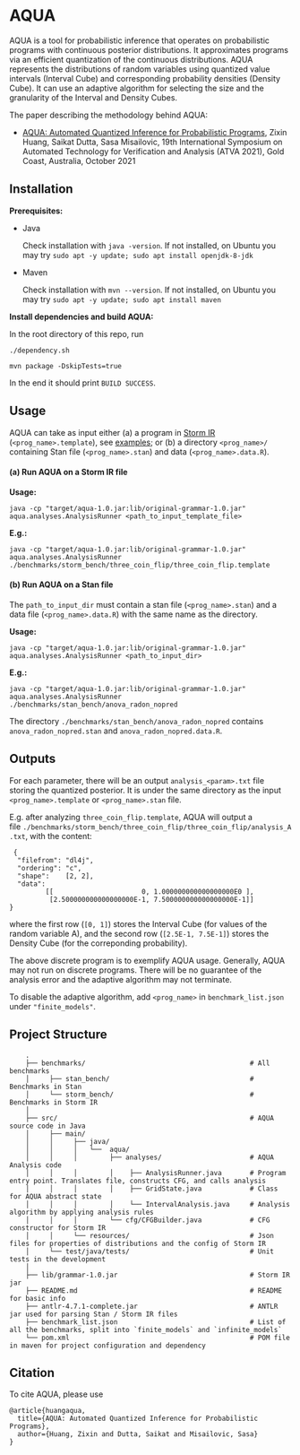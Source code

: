 # AQUA

AQUA is a tool for probabilistic inference that operates on probabilistic programs with continuous posterior distributions. It approximates programs via an efficient quantization of the continuous distributions. AQUA represents the distributions of random variables using quantized value intervals (Interval Cube) and corresponding probability densities (Density Cube). It can use an adaptive algorithm for selecting the size and the granularity of the Interval and Density Cubes.

The paper describing the methodology behind AQUA: 

* [AQUA: Automated Quantized Inference for Probabilistic Programs](https://misailo.cs.illinois.edu/papers/aqua-atva21.pdf), Zixin Huang, Saikat Dutta, Sasa Misailovic, 19th International Symposium on Automated Technology for Verification and Analysis (ATVA 2021), Gold Coast, Australia, October 2021


## Installation

**Prerequisites:**

* Java 

  Check installation with `java -version`. If not installed, on Ubuntu you may try `sudo apt -y update; sudo apt install openjdk-8-jdk`


* Maven

  Check installation with `mvn --version`. If not installed, on Ubuntu you may try `sudo apt -y update; sudo apt install maven`


**Install dependencies and build AQUA:**

In the root directory of this repo, run

    ./dependency.sh
    
    mvn package -DskipTests=true

In the end it should print `BUILD SUCCESS`.


## Usage

AQUA can take as input either  (a) a program in [Storm IR](https://misailo.cs.illinois.edu/papers/storm-fse19.pdf) (`<prog_name>.template`), see [examples](https://github.com/uiuc-arc/AQUA/blob/master/benchmarks/storm_bench); or
(b) a directory `<prog_name>/` containing Stan file (`<prog_name>.stan`) and data (`<prog_name>.data.R`). 

#### (a) Run AQUA on a Storm IR file
**Usage:**
    
    java -cp "target/aqua-1.0.jar:lib/original-grammar-1.0.jar" aqua.analyses.AnalysisRunner <path_to_input_template_file>
    
**E.g.:**

    java -cp "target/aqua-1.0.jar:lib/original-grammar-1.0.jar" aqua.analyses.AnalysisRunner ./benchmarks/storm_bench/three_coin_flip/three_coin_flip.template
    

#### (b) Run AQUA on a Stan file
The `path_to_input_dir` must contain a stan file (`<prog_name>.stan`) and a data file (`<prog_name>.data.R`) with the same name as the directory.

**Usage:**
    
    java -cp "target/aqua-1.0.jar:lib/original-grammar-1.0.jar" aqua.analyses.AnalysisRunner <path_to_input_dir>
    
**E.g.:**

    java -cp "target/aqua-1.0.jar:lib/original-grammar-1.0.jar" aqua.analyses.AnalysisRunner ./benchmarks/stan_bench/anova_radon_nopred

 The directory `./benchmarks/stan_bench/anova_radon_nopred` contains `anova_radon_nopred.stan` and `anova_radon_nopred.data.R`.

## Outputs

For each parameter, there will be an output `analysis_<param>.txt` file storing the quantized posterior. It is under the same directory as the input `<prog_name>.template` or `<prog_name>.stan` file.

E.g. after analyzing `three_coin_flip.template`, AQUA will output a file `./benchmarks/storm_bench/three_coin_flip/three_coin_flip/analysis_A.txt`, with the content:

     {
      "filefrom": "dl4j",
      "ordering": "c",
      "shape":    [2, 2],
      "data":
             [[                      0, 1.000000000000000000E0 ], 
              [2.500000000000000000E-1, 7.500000000000000000E-1]]
    }

where the first row (`[0, 1]`) stores the Interval Cube (for values of the random variable A), and the second row (`[2.5E-1, 7.5E-1]`) stores the Density Cube (for the correponding probability).

The above discrete program is to exemplify AQUA usage. Generally, AQUA may not run on discrete programs. There will be no guarantee of the analysis error and the adaptive algorithm may not terminate. 

To disable the adaptive algorithm, add `<prog_name>` in `benchmark_list.json` under `"finite_models"`.

## Project Structure

        .  
        ├── benchmarks/                                         # All benchmarks
        │     ├── stan_bench/                                   # Benchmarks in Stan
        │     └── storm_bench/                                  # Benchmarks in Storm IR
        │
        ├── src/                                                # AQUA source code in Java
        │     ├── main/                  
        │     │     ├── java/                       
        │     │     │   └──  aqua/ 
        │     │     │        ├── analyses/                      # AQUA Analysis code
        │     │     │        │    ├── AnalysisRunner.java       # Program entry point. Translates file, constructs CFG, and calls analysis
        │     │     │        │    ├── GridState.java            # Class for AQUA abstract state
        │     │     │        │    └── IntervalAnalysis.java     # Analysis algorithm by applying analysis rules
        │     │     │        └── cfg/CFGBuilder.java            # CFG constructor for Storm IR
        │     │     └── resources/                              # Json files for properties of distributions and the config of Storm IR
        │     └── test/java/tests/                              # Unit tests in the development
        │ 
        ├── lib/grammar-1.0.jar                                 # Storm IR jar 
        ├── README.md                                           # README for basic info  
        ├── antlr-4.7.1-complete.jar                            # ANTLR jar used for parsing Stan / Storm IR files
        ├── benchmark_list.json                                 # List of all the benchmarks, split into `finite_models` and `infinite_models`
        └── pom.xml                                             # POM file in maven for project configuration and dependency

## Citation

To cite AQUA, please use

    @article{huangaqua,
      title={AQUA: Automated Quantized Inference for Probabilistic Programs},
      author={Huang, Zixin and Dutta, Saikat and Misailovic, Sasa}
    }
